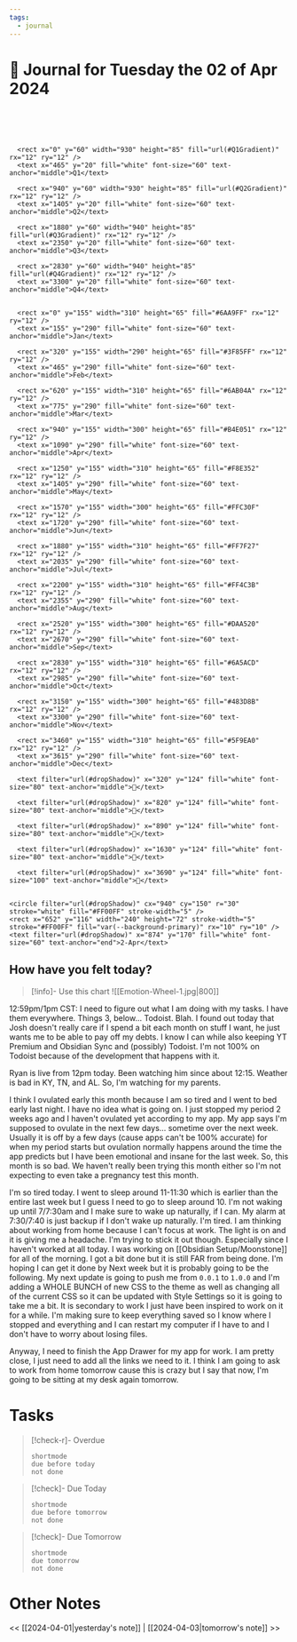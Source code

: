 ```yaml
---
tags: 
  - journal 
---
```

# 📆 Journal for Tuesday the 02 of Apr 2024

<svg viewBox="0 -100 3780 400" xmlns="http://www.w3.org/2000/svg">
  <title>Dynamic Timeline 2024</title>
  <defs>
      
<filter id="brightness" x="0" y="0" width="100%" height="100%">
  <feColorMatrix type="matrix" values="0.4 0 0 0 0
                                       0 0.4 0 0 0
                                       0 0 0.4 0 0
                                       0 0 0 1 0" />
</filter>
<filter id="dropShadow" height="130%">
  <feGaussianBlur in="SourceAlpha" stdDeviation="3"/>
  <feOffset dx="2" dy="2" result="offsetblur"/>
  <feMerge>
    <feMergeNode in="offsetblur"/>
    <feMergeNode in="SourceGraphic"/>
  </feMerge>
</filter>

      
<linearGradient id="Q1Gradient" x1="0%" y1="0%" x2="100%" y2="0%">
    <stop offset="0%" style="stop-color:#6AA9FF" />
    <stop offset="50%" style="stop-color:#3F85FF" />
    <stop offset="100%" style="stop-color:#6AB04A" />
</linearGradient>
    
<linearGradient id="Q2Gradient" x1="0%" y1="0%" x2="100%" y2="0%">
    <stop offset="0%" style="stop-color:#B4E051" />
    <stop offset="50%" style="stop-color:#F8E352" />
    <stop offset="100%" style="stop-color:#FFC30F" />
</linearGradient>
    
<linearGradient id="Q3Gradient" x1="0%" y1="0%" x2="100%" y2="0%">
    <stop offset="0%" style="stop-color:#FF7F27" />
    <stop offset="50%" style="stop-color:#FF4C3B" />
    <stop offset="100%" style="stop-color:#DAA520" />
</linearGradient>
    
<linearGradient id="Q4Gradient" x1="0%" y1="0%" x2="100%" y2="0%">
    <stop offset="0%" style="stop-color:#6A5ACD" />
    <stop offset="50%" style="stop-color:#483D8B" />
    <stop offset="100%" style="stop-color:#5F9EA0" />
</linearGradient>
    
  </defs>
  <g filter="url(#brightness)">
    
      <rect x="0" y="60" width="930" height="85" fill="url(#Q1Gradient)" rx="12" ry="12" />
      <text x="465" y="20" fill="white" font-size="60" text-anchor="middle">Q1</text>
    
      <rect x="940" y="60" width="930" height="85" fill="url(#Q2Gradient)" rx="12" ry="12" />
      <text x="1405" y="20" fill="white" font-size="60" text-anchor="middle">Q2</text>
    
      <rect x="1880" y="60" width="940" height="85" fill="url(#Q3Gradient)" rx="12" ry="12" />
      <text x="2350" y="20" fill="white" font-size="60" text-anchor="middle">Q3</text>
    
      <rect x="2830" y="60" width="940" height="85" fill="url(#Q4Gradient)" rx="12" ry="12" />
      <text x="3300" y="20" fill="white" font-size="60" text-anchor="middle">Q4</text>
    
    
      <rect x="0" y="155" width="310" height="65" fill="#6AA9FF" rx="12" ry="12" />
      <text x="155" y="290" fill="white" font-size="60" text-anchor="middle">Jan</text>
    
      <rect x="320" y="155" width="290" height="65" fill="#3F85FF" rx="12" ry="12" />
      <text x="465" y="290" fill="white" font-size="60" text-anchor="middle">Feb</text>
    
      <rect x="620" y="155" width="310" height="65" fill="#6AB04A" rx="12" ry="12" />
      <text x="775" y="290" fill="white" font-size="60" text-anchor="middle">Mar</text>
    
      <rect x="940" y="155" width="300" height="65" fill="#B4E051" rx="12" ry="12" />
      <text x="1090" y="290" fill="white" font-size="60" text-anchor="middle">Apr</text>
    
      <rect x="1250" y="155" width="310" height="65" fill="#F8E352" rx="12" ry="12" />
      <text x="1405" y="290" fill="white" font-size="60" text-anchor="middle">May</text>
    
      <rect x="1570" y="155" width="300" height="65" fill="#FFC30F" rx="12" ry="12" />
      <text x="1720" y="290" fill="white" font-size="60" text-anchor="middle">Jun</text>
    
      <rect x="1880" y="155" width="310" height="65" fill="#FF7F27" rx="12" ry="12" />
      <text x="2035" y="290" fill="white" font-size="60" text-anchor="middle">Jul</text>
    
      <rect x="2200" y="155" width="310" height="65" fill="#FF4C3B" rx="12" ry="12" />
      <text x="2355" y="290" fill="white" font-size="60" text-anchor="middle">Aug</text>
    
      <rect x="2520" y="155" width="300" height="65" fill="#DAA520" rx="12" ry="12" />
      <text x="2670" y="290" fill="white" font-size="60" text-anchor="middle">Sep</text>
    
      <rect x="2830" y="155" width="310" height="65" fill="#6A5ACD" rx="12" ry="12" />
      <text x="2985" y="290" fill="white" font-size="60" text-anchor="middle">Oct</text>
    
      <rect x="3150" y="155" width="300" height="65" fill="#483D8B" rx="12" ry="12" />
      <text x="3300" y="290" fill="white" font-size="60" text-anchor="middle">Nov</text>
    
      <rect x="3460" y="155" width="310" height="65" fill="#5F9EA0" rx="12" ry="12" />
      <text x="3615" y="290" fill="white" font-size="60" text-anchor="middle">Dec</text>
    
  </g>
  <g>
    
      <text filter="url(#dropShadow)" x="320" y="124" fill="white" font-size="80" text-anchor="middle">🎂</text>
    
      <text filter="url(#dropShadow)" x="820" y="124" fill="white" font-size="80" text-anchor="middle">🌸</text>
    
      <text filter="url(#dropShadow)" x="890" y="124" fill="white" font-size="80" text-anchor="middle">💍</text>
    
      <text filter="url(#dropShadow)" x="1630" y="124" fill="white" font-size="80" text-anchor="middle">🎂</text>
    
      <text filter="url(#dropShadow)" x="3690" y="124" fill="white" font-size="100" text-anchor="middle">🎄</text>
    

    <circle filter="url(#dropShadow)" cx="940" cy="150" r="30" stroke="white" fill="#FF00FF" stroke-width="5" />
    <rect x="652" y="116" width="240" height="72" stroke-width="5" stroke="#FF00FF" fill="var(--background-primary)" rx="10" ry="10" />
    <text filter="url(#dropShadow)" x="874" y="170" fill="white" font-size="60" text-anchor="end">2-Apr</text>
  </g>
</svg>
  

## How have you felt today?
> [!info]- Use this chart
> ![[Emotion-Wheel-1.jpg|800]]

12:59pm/1pm CST: I need to figure out what I am doing with my tasks. I have them everywhere. Things 3, below... Todoist. Blah. I found out today that Josh doesn't really care if I spend a bit each month on stuff I want, he just wants me to be able to pay off my debts. I know I can while also keeping YT Premium and Obsidian Sync and (possibly) Todoist.
I'm not 100% on Todoist because of the development that happens with it.

Ryan is live from 12pm today. Been watching him since about 12:15. Weather is bad in KY, TN, and AL. So, I'm watching for my parents.

I think I ovulated early this month because I am so tired and I went to bed early last night. I have no idea what is going on. I just stopped my period 2 weeks ago and I haven't ovulated yet according to my app.  My app says I'm supposed to ovulate in the next few days... sometime over the next week. Usually it is off by a few days (cause apps can't be 100% accurate) for when my period starts but ovulation normally happens around the time the app predicts but I have been emotional and insane for the last week. So, this month is so bad. We haven't really been trying this month either so I'm not expecting to even take a pregnancy test this month.

I'm so tired today. I went to sleep around 11-11:30 which is earlier than the entire last week but I guess I need to go to sleep around 10. I'm not waking up until 7/7:30am  and I make sure to wake up naturally, if I can. My alarm at 7:30/7:40 is just backup if I don't wake up naturally. I'm tired. I am thinking about working from home because I can't focus at work. The light is on and it is giving me a headache. I'm trying to stick it out though. Especially since I haven't worked at all today. I was working on [[Obsidian Setup/Moonstone]] for all of the morning. I got a bit done but it is still FAR from being done. I'm hoping I can get it done by Next week but it is probably going to be the following. My next update is going to push me from `0.0.1` to `1.0.0` and I'm adding a WHOLE BUNCH of new CSS to the theme as well as changing all of the current CSS so it can be updated with Style Settings so it is going to take me a bit. It is secondary to work I just have been inspired to work on it for a while. I'm making sure to keep everything saved so I know where I stopped and everything and I can restart my computer if I have to and I don't have to worry about losing files.

Anyway, I need to finish the App Drawer for my app for work. I am pretty close, I just need to add all the links we need to it.
I think I am going to ask to work from home tomorrow cause this is crazy but I say that now, I'm going to be sitting at my desk again tomorrow.
# Tasks
> [!check-r]- Overdue
> ```tasks
> shortmode
> due before today
> not done
> ```

> [!check]- Due Today
> ```tasks
> shortmode
> due before tomorrow
> not done
> ```

> [!check]- Due Tomorrow
> ```tasks
> shortmode
> due tomorrow
> not done
> ```
# Other Notes
<< [[2024-04-01|yesterday's note]] | [[2024-04-03|tomorrow's note]] >>